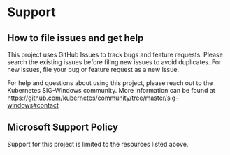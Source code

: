# Support

## How to file issues and get help  

This project uses GitHub Issues to track bugs and feature requests. Please search the existing 
issues before filing new issues to avoid duplicates.  For new issues, file your bug or 
feature request as a new Issue.

For help and questions about using this project, please reach out to the Kubernetes SIG-Windows community.
More information can be found at https://github.com/kubernetes/community/tree/master/sig-windows#contact

## Microsoft Support Policy  

Support for this project is limited to the resources listed above.
